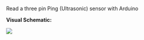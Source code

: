 Read a three pin Ping (Ultrasonic) sensor with Arduino

**Visual Schematic:**

![](https://s12.postimg.org/cwb6jb8f1/Screen_Shot_2017-04-08_at_3.22.39_PM.png)
